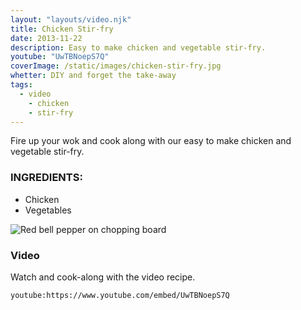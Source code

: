 ```yaml
---
layout: "layouts/video.njk"
title: Chicken Stir-fry
date: 2013-11-22
description: Easy to make chicken and vegetable stir-fry.
youtube: "UwTBNoepS7Q"
coverImage: /static/images/chicken-stir-fry.jpg
whetter: DIY and forget the take-away
tags:
  - video
    - chicken
    - stir-fry
---
```


Fire up your wok and cook along with our easy to make chicken and vegetable stir-fry.

### INGREDIENTS:
* Chicken
* Vegetables

![Red bell pepper on chopping board](/images/red-bell-pepper-chopping-board.jpg)

### Video
Watch and cook-along with the video recipe.

`youtube:https://www.youtube.com/embed/UwTBNoepS7Q`


